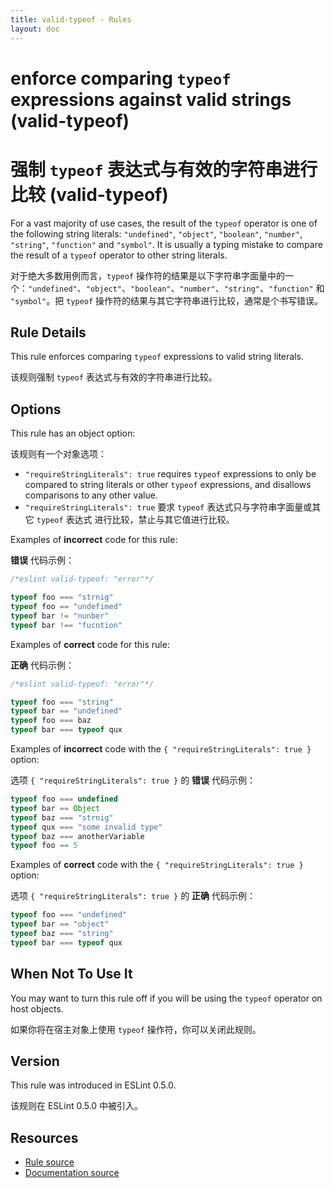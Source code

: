 ```yaml
---
title: valid-typeof - Rules
layout: doc
---
```

<!-- Note: No pull requests accepted for this file. See README.md in the root directory for details. -->

# enforce comparing `typeof` expressions against valid strings (valid-typeof)

# 强制 `typeof` 表达式与有效的字符串进行比较 (valid-typeof)

For a vast majority of use cases, the result of the `typeof` operator is one of the following string literals: `"undefined"`, `"object"`, `"boolean"`, `"number"`, `"string"`, `"function"` and `"symbol"`. It is usually a typing mistake to compare the result of a `typeof` operator to other string literals.

对于绝大多数用例而言，`typeof` 操作符的结果是以下字符串字面量中的一个：`"undefined"`、`"object"`、`"boolean"`、`"number"`、`"string"`、`"function"` 和 `"symbol"`。把 `typeof` 操作符的结果与其它字符串进行比较，通常是个书写错误。

## Rule Details

This rule enforces comparing `typeof` expressions to valid string literals.

该规则强制 `typeof` 表达式与有效的字符串进行比较。

## Options

This rule has an object option:

该规则有一个对象选项：

* `"requireStringLiterals": true` requires `typeof` expressions to only be compared to string literals or other `typeof` expressions, and disallows comparisons to any other value.
* `"requireStringLiterals": true` 要求 `typeof` 表达式只与字符串字面量或其它 `typeof` 表达式 进行比较，禁止与其它值进行比较。

Examples of **incorrect** code for this rule:

**错误** 代码示例：

```js
/*eslint valid-typeof: "error"*/

typeof foo === "strnig"
typeof foo == "undefimed"
typeof bar != "nunber"
typeof bar !== "fucntion"
```

Examples of **correct** code for this rule:

**正确** 代码示例：

```js
/*eslint valid-typeof: "error"*/

typeof foo === "string"
typeof bar == "undefined"
typeof foo === baz
typeof bar === typeof qux
```

Examples of **incorrect** code with the `{ "requireStringLiterals": true }` option:

选项 `{ "requireStringLiterals": true }` 的 **错误** 代码示例：

```js
typeof foo === undefined
typeof bar == Object
typeof baz === "strnig"
typeof qux === "some invalid type"
typeof baz === anotherVariable
typeof foo == 5
```

Examples of **correct** code with the `{ "requireStringLiterals": true }` option:

选项 `{ "requireStringLiterals": true }` 的 **正确** 代码示例：

```js
typeof foo === "undefined"
typeof bar == "object"
typeof baz === "string"
typeof bar === typeof qux
```

## When Not To Use It

You may want to turn this rule off if you will be using the `typeof` operator on host objects.

如果你将在宿主对象上使用 `typeof` 操作符，你可以关闭此规则。

## Version

This rule was introduced in ESLint 0.5.0.

该规则在 ESLint 0.5.0 中被引入。

## Resources

* [Rule source](https://github.com/eslint/eslint/tree/master/lib/rules/valid-typeof.js)
* [Documentation source](https://github.com/eslint/eslint/tree/master/docs/rules/valid-typeof.md)
